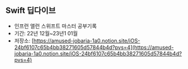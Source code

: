 ## Swift 딥다이브

- 인프런 앨런 스위프트 마스터 공부기록
- 기간: 22년 12월~23년1 01월 
- 저장소: [https://amused-jobaria-1a0.notion.site/iOS-24bf6107c65b4bb38271605d57844b4d?pvs=4](https://amused-jobaria-1a0.notion.site/iOS-24bf6107c65b4bb38271605d57844b4d?pvs=4)
